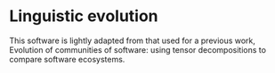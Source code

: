 # Linguistic evolution

This software is lightly adapted from that used for a previous work, Evolution of communities of software: using tensor decompositions to compare software ecosystems.
